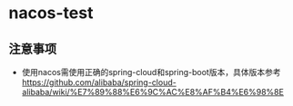 # nacos-test

## 注意事项
- 使用nacos需使用正确的spring-cloud和spring-boot版本，具体版本参考
https://github.com/alibaba/spring-cloud-alibaba/wiki/%E7%89%88%E6%9C%AC%E8%AF%B4%E6%98%8E
